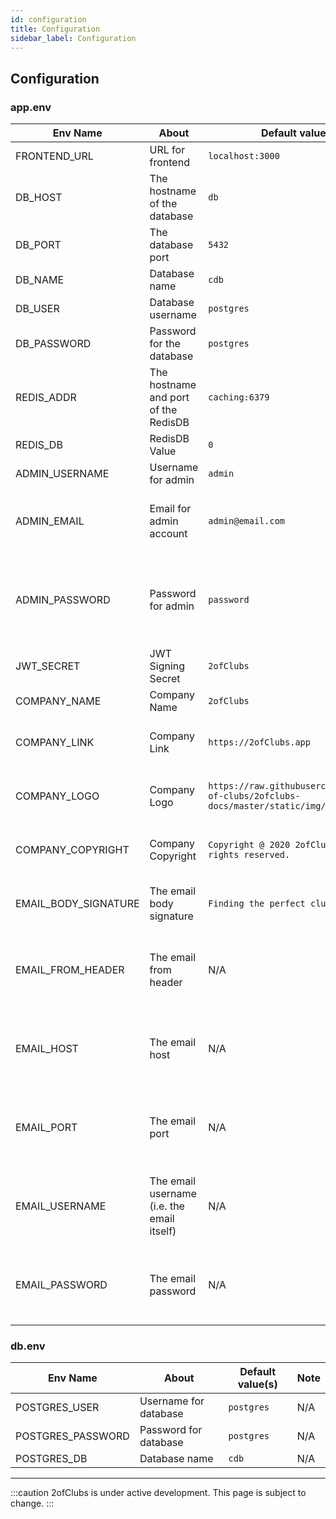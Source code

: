 ```yaml
---
id: configuration
title: Configuration
sidebar_label: Configuration
---
```


## Configuration
### app.env
| Env Name             | About                                      | Default value(s)                                                                        | Note                                                              |
|----------------------|--------------------------------------------|-----------------------------------------------------------------------------------------|-------------------------------------------------------------------|
| FRONTEND_URL         | URL for frontend                           | `localhost:3000`                                                                        | N/A                                                               |
| DB_HOST              | The hostname of the database               | `db`                                                                                    | N/A                                                               |
| DB_PORT              | The database port                          | `5432`                                                                                  | N/A                                                               |
| DB_NAME              | Database name                              | `cdb`                                                                                   | N/A                                                               |
| DB_USER              | Database username                          | `postgres`                                                                              | N/A                                                               |
| DB_PASSWORD          | Password for the database                  | `postgres`                                                                              | N/A                                                               |
| REDIS_ADDR           | The hostname and port of the RedisDB       | `caching:6379`                                                                          | Caching is the service name in `docker-compose.yaml`              |
| REDIS_DB             | RedisDB Value                              | `0`                                                                                     | N/A                                                               |
| ADMIN_USERNAME       | Username for admin                         | `admin`                                                                                 | N/A                                                               |
| ADMIN_EMAIL          | Email for admin account                    | `admin@email.com`                                                                       | This is a placeholder email. Please change it.                    |
| ADMIN_PASSWORD       | Password for admin                         | `password`                                                                              | The admin password will be hashed when inserted into the database |
| JWT_SECRET           | JWT Signing Secret                         | `2ofClubs`                                                                              | N/A                                                               |
| COMPANY_NAME         | Company Name                               | `2ofClubs`                                                                              | N/A                                                               |
| COMPANY_LINK         | Company Link                               | `https://2ofClubs.app`                                                                  | This will be shown in the password reset email                    |
| COMPANY_LOGO         | Company Logo                               | `https://raw.githubusercontent.com/2-of-clubs/2ofclubs-docs/master/static/img/logo.png` | This will be shown in the password reset email                    |
| COMPANY_COPYRIGHT    | Company Copyright                          | `Copyright @ 2020 2ofClubs.app. All rights reserved.`                                   | This will be shown in the password reset email                    |
| EMAIL_BODY_SIGNATURE | The email body signature                   | `Finding the perfect club for you!`                                                     | This will be shown in the password reset email                    |
| EMAIL_FROM_HEADER    | The email from header                      | N/A                                                                                     | This field is for the credentials of the no-reply reset email     |
| EMAIL_HOST           | The email host                             | N/A                                                                                     | This field is for the credentials of the no-reply reset email     |
| EMAIL_PORT           | The email port                             | N/A                                                                                     | This field is for the credentials of the no-reply reset email     |
| EMAIL_USERNAME       | The email username (i.e. the email itself) | N/A                                                                                     | This field is for the credentials of the no-reply reset email     |
| EMAIL_PASSWORD       | The email password                         | N/A                                                                                     | This field is for the credentials of the no-reply reset email     |

### db.env
| Env Name          | About                 | Default value(s) | Note |
|-------------------|-----------------------|------------------|------|
| POSTGRES_USER     | Username for database | `postgres`       | N/A  |
| POSTGRES_PASSWORD | Password for database | `postgres`       | N/A  |
| POSTGRES_DB       | Database name         | `cdb`            | N/A  |

---
:::caution
2ofClubs is under active development. This page is subject to change.
:::
